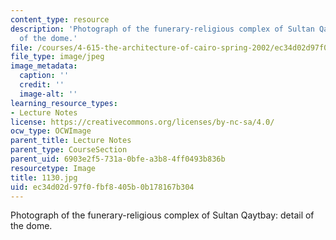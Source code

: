 ```yaml
---
content_type: resource
description: 'Photograph of the funerary-religious complex of Sultan Qaytbay: detail
  of the dome.'
file: /courses/4-615-the-architecture-of-cairo-spring-2002/ec34d02d97f0fbf8405b0b178167b304_1130.jpg
file_type: image/jpeg
image_metadata:
  caption: ''
  credit: ''
  image-alt: ''
learning_resource_types:
- Lecture Notes
license: https://creativecommons.org/licenses/by-nc-sa/4.0/
ocw_type: OCWImage
parent_title: Lecture Notes
parent_type: CourseSection
parent_uid: 6903e2f5-731a-0bfe-a3b8-4ff0493b836b
resourcetype: Image
title: 1130.jpg
uid: ec34d02d-97f0-fbf8-405b-0b178167b304
---
```

Photograph of the funerary-religious complex of Sultan Qaytbay: detail of the dome.